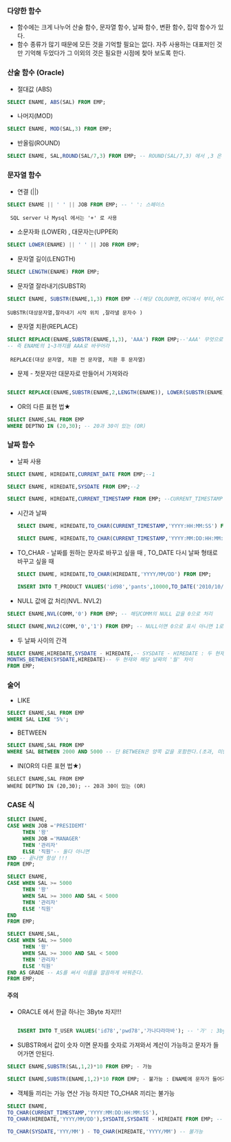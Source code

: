 ### 다양한 함수

- 함수에는 크게 나누어 산술 함수, 문자열 함수, 날짜 함수, 변환 함수, 집약 함수가 있다.
- 함수 종류가 많기 때문에 모든 것을 기억할 필요는 없다. 자주 사용하는 대표저인 것만 기억해 두었다가 그 이외의 것은 필요한 시점에 찾아 보도록 한다.

### 산술 함수 (Oracle)

- 절대값 (ABS)

```sql
SELECT ENAME, ABS(SAL) FROM EMP;
```

- 나머지(MOD)

```sql
SELECT ENAME, MOD(SAL,3) FROM EMP;
```

- 반올림(ROUND)

```sql
SELECT ENAME, SAL,ROUND(SAL/7,3) FROM EMP; -- ROUND(SAL/7,3) 에서 ,3 은 몇자리 ?
```

### 문자열 함수



- 연결 (||) 

```sql
SELECT ENAME || ' ' || JOB FROM EMP; -- ' ': 스페이스
```

`` SQL server 나 Mysql 에서는 '+' 로 사용``

- 소문자화 (LOWER) , 대문자는(UPPER)

```sql
SELECT LOWER(ENAME) || ' ' || JOB FROM EMP;
```

- 문자열 길이(LENGTH)

```sql
SELECT LENGTH(ENAME) FROM EMP;
```

- 문자열 잘라내기(SUBSTR)

```sql
SELECT ENAME, SUBSTR(ENAME,1,3) FROM EMP --(해당 COLOUM명,어디에서 부터,어디까지)
```

``SUBSTR(대상문자열,잘라내기 시작 위치 ,잘라낼 문자수 )``

- 문자열 치환(REPLACE)

```sql
SELECT REPLACE(ENAME,SUBSTR(ENAME,1,3), 'AAA') FROM EMP;--'AAA' 무엇으로 바꾸겠는가
-- 즉 ENAME의 1~3까지를 AAA로 바꾸어라
```

 `` REPLACE(대상 문자열, 치환 전 문자열, 치환 후 문자열)``

- 문제 -  첫문자만 대문자로 만들어서 가져와라

```sql

SELECT REPLACE(ENAME,SUBSTR(ENAME,2,LENGTH(ENAME)), LOWER(SUBSTR(ENAME,2,LENGTH(ENAME)))) FROM EMP;
```

- OR의 다른 표현 법★

```sql
SELECT ENAME,SAL FROM EMP
WHERE DEPTNO IN (20,30); -- 20과 30이 있는 (OR)
```

### 날짜 함수



- 날짜 사용

```sql
SELECT ENAME, HIREDATE,CURRENT_DATE FROM EMP;--1

SELECT ENAME, HIREDATE,SYSDATE FROM EMP;--2

SELECT ENAME, HIREDATE,CURRENT_TIMESTAMP FROM EMP; --CURRENT_TIMESTAMP : 시간
```

- 시간과 날짜

  ```sql
  SELECT ENAME, HIREDATE,TO_CHAR(CURRENT_TIMESTAMP,'YYYY:HH:MM:SS') FROM EMP;
  
  SELECT ENAME, HIREDATE,TO_CHAR(CURRENT_TIMESTAMP,'YYYY:MM:DD:HH:MM:SS') FROM EMP;
  ```



- TO_CHAR - 날짜를 원하는 문자로 바꾸고 싶을 때  , TO_DATE 다시 날짜 형태로 바꾸고 싶을 때

  ```sql
  SELECT ENAME, HIREDATE,TO_CHAR(HIREDATE,'YYYY/MM/DD') FROM EMP;
  
  INSERT INTO T_PRODUCT VALUES('id98','pants',10000,TO_DATE('2010/10/11','YY:MM:DD')); -- 문자열을 DATE type 형태로 !
  
  ```



- NULL 값에 값 처리(NVL. NVL2)

```sql
SELECT ENAME,NVL(COMM,'0') FROM EMP; -- 해당COMM의 NULL 값을 0으로 처리

SELECT ENAME,NVL2(COMM,'0','1') FROM EMP; -- NULL이면 0으로 표시 아니면 1로 표시
```





- 두 날짜 사이의 간격

```sql
SELECT ENAME,HIREDATE,SYSDATE - HIREDATE,-- SYSDATE - HIREDATE : 두 현재와 해당 날짜의 '일수' 차이
MONTHS_BETWEEN(SYSDATE,HIREDATE)-- 두 현재와 해당 날짜의 '월' 차이
FROM EMP;
```

### 술어

- LIKE

```sql
SELECT ENAME,SAL FROM EMP
WHERE SAL LIKE '5%';
```

- BETWEEN

```sql
SELECT ENAME,SAL FROM EMP
WHERE SAL BETWEEN 2000 AND 5000 -- 단 BETWEEN은 양쪽 값을 포함한다.(초과, 미만은 안됨)
```

- IN(OR의 다른 표현 법★)

```
SELECT ENAME,SAL FROM EMP
WHERE DEPTNO IN (20,30); -- 20과 30이 있는 (OR)
```



### CASE 식

```sql
SELECT ENAME,
CASE WHEN JOB ='PRESIDEMT'
     THEN '왕'
     WHEN JOB ='MANAGER'
     THEN '관리자'
     ELSE '직원'-- 둘다 아니면
END -- 끝나면 항상 !!!
FROM EMP;

SELECT ENAME,
CASE WHEN SAL >= 5000
     THEN '왕'
     WHEN SAL >= 3000 AND SAL < 5000
     THEN '관리자'
     ELSE '직원'
END
FROM EMP;

SELECT ENAME,SAL,
CASE WHEN SAL >= 5000
     THEN '왕'
     WHEN SAL >= 3000 AND SAL < 5000
     THEN '관리자'
     ELSE '직원'
END AS GRADE -- AS를 써서 이름을 깔끔하게 바꿔준다.
FROM EMP;

```





#### 주의

- ORACLE 에서 한글 하나는 3Byte 차지!!!

  ```sql
  
  INSERT INTO T_USER VALUES('id78','pwd78','가나다라마바'); -- '가' : 3byte
  ```

  

- SUBSTR에서 값이 숫자 이면 문자를 숫자로 가져와서 계산이 가능하고 문자가 들어가면 안된다.

```sql
SELECT ENAME,SUBSTR(SAL,1,2)*10 FROM EMP; - 가능

SELECT ENAME,SUBSTR(ENAME,1,2)*10 FROM EMP; - 불가능 : ENAME에 문자가 들어가서
```

- 객체들 끼리는 가능 연산 가능 하지만 TO_CHAR 끼리는 불가능 

```sql
SELECT ENAME, 
TO_CHAR(CURRENT_TIMESTAMP,'YYYY:MM:DD:HH:MM:SS'),
TO_CHAR(HIREDATE,'YYYY/MM/DD'),SYSDATE,SYSDATE - HIREDATE FROM EMP; -- 가능

TO_CHAR(SYSDATE,'YYY/MM') - TO_CHAR(HIREDATE,'YYYY/MM') -- 불가능




```

